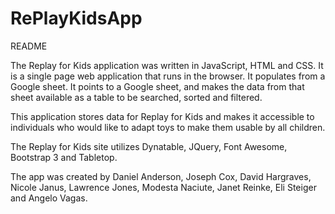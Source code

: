 # RePlayKidsApp
README

The Replay for Kids application was written in JavaScript, HTML and CSS. It is a single page web application that runs in the browser. It populates from a Google sheet. It points to a Google sheet, and makes the data from that sheet available as a table to be searched, sorted and filtered.

This application stores data for Replay for Kids and makes it accessible to individuals who would like to adapt toys to make them usable by all children.

The Replay for Kids site utilizes Dynatable, JQuery, Font Awesome, Bootstrap 3 and Tabletop.

The app was created by Daniel Anderson, Joseph Cox, David Hargraves, Nicole Janus, Lawrence Jones, Modesta Naciute, Janet Reinke, Eli Steiger and Angelo Vagas. 
